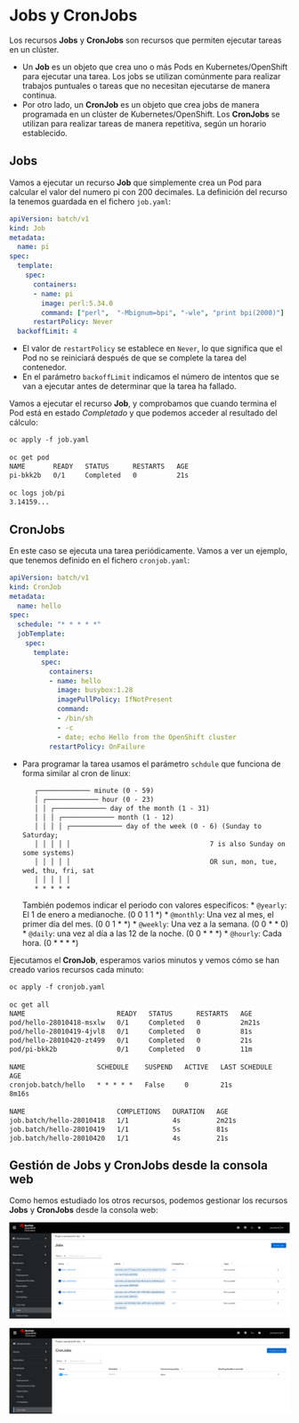 # Jobs y CronJobs

Los recursos **Jobs** y **CronJobs** son recursos que permiten ejecutar tareas en un clúster. 

* Un **Job** es un objeto que crea uno o más Pods en Kubernetes/OpenShift para ejecutar una tarea. Los jobs se utilizan comúnmente para realizar trabajos puntuales o tareas que no necesitan ejecutarse de manera continua. 
* Por otro lado, un **CronJob** es un objeto que crea jobs de manera programada en un clúster de Kubernetes/OpenShift. Los **CronJobs** se utilizan para realizar tareas de manera repetitiva, según un horario establecido. 

## Jobs

Vamos a ejecutar un recurso **Job** que simplemente crea un Pod para calcular el valor del numero pi con 200 decimales. La definición del recurso la tenemos guardada en el fichero `job.yaml`:

```yaml
apiVersion: batch/v1
kind: Job
metadata:
  name: pi
spec:
  template:
    spec:
      containers:
      - name: pi
        image: perl:5.34.0
        command: ["perl",  "-Mbignum=bpi", "-wle", "print bpi(2000)"]
      restartPolicy: Never
  backoffLimit: 4
```

* El valor de `restartPolicy` se establece en `Never`, lo que significa que el Pod no se reiniciará después de que se complete la tarea del contenedor.
* En el parámetro `backoffLimit` indicamos el número de intentos que se van a ejecutar antes de determinar que la tarea ha fallado.

Vamos a ejecutar el recurso **Job**, y comprobamos que cuando termina el Pod está en estado *Completado* y que podemos acceder al resultado del cálculo:

    oc apply -f job.yaml 
    
    oc get pod
    NAME       READY   STATUS      RESTARTS   AGE
    pi-bkk2b   0/1     Completed   0          21s
    
    oc logs job/pi
    3.14159...

## CronJobs

En este caso se ejecuta una tarea periódicamente. Vamos a ver un ejemplo, que tenemos definido en el fichero `cronjob.yaml`:

```yaml
apiVersion: batch/v1
kind: CronJob
metadata:
  name: hello
spec:
  schedule: "* * * * *"
  jobTemplate:
    spec:
      template:
        spec:
          containers:
          - name: hello
            image: busybox:1.28
            imagePullPolicy: IfNotPresent
            command:
            - /bin/sh
            - -c
            - date; echo Hello from the OpenShift cluster
          restartPolicy: OnFailure
```

* Para programar la tarea usamos el parámetro `schdule` que funciona de forma similar al cron de linux:

         ┌───────────── minute (0 - 59)
         │ ┌───────────── hour (0 - 23)
         │ │ ┌───────────── day of the month (1 - 31)
         │ │ │ ┌───────────── month (1 - 12)
         │ │ │ │ ┌───────────── day of the week (0 - 6) (Sunday to Saturday;
         │ │ │ │ │                                   7 is also Sunday on some systems)
         │ │ │ │ │                                   OR sun, mon, tue, wed, thu, fri, sat
         │ │ │ │ │
         * * * * *
    
    También podemos indicar el periodo con valores específicos: 
        * `@yearly`: El 1 de enero a medianoche. (0 0 1 1 *)
        * `@monthly`: Una vez al mes, el primer día del mes. (0 0 1 * *)
        * `@weekly`: Una vez a la semana. (0 0 * * 0)
        * `@daily`: una vez al día a las 12 de la noche. (0 0 * * *)
        * `@hourly`: Cada hora. (0 * * * *)

Ejecutamos el **CronJob**, esperamos varios minutos y vemos cómo se han creado varios recursos cada minuto:

    oc apply -f cronjob.yaml

    oc get all
    NAME                       READY   STATUS      RESTARTS   AGE
    pod/hello-28010418-msxlw   0/1     Completed   0          2m21s
    pod/hello-28010419-4jvl8   0/1     Completed   0          81s
    pod/hello-28010420-zt499   0/1     Completed   0          21s
    pod/pi-bkk2b               0/1     Completed   0          11m
    
    NAME                  SCHEDULE    SUSPEND   ACTIVE   LAST SCHEDULE   AGE
    cronjob.batch/hello   * * * * *   False     0        21s             8m16s

    NAME                       COMPLETIONS   DURATION   AGE
    job.batch/hello-28010418   1/1           4s         2m21s
    job.batch/hello-28010419   1/1           5s         81s
    job.batch/hello-28010420   1/1           4s         21s

## Gestión de Jobs y CronJobs desde la consola web

Como hemos estudiado los otros recursos, podemos gestionar los recursos **Jobs** y **CronJobs** desde la consola web:

![job](img/job1.png)

![job](img/job2.png)


